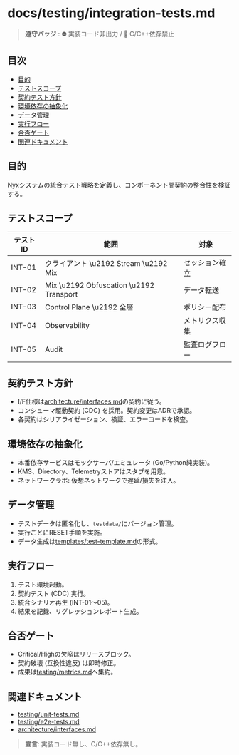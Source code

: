 # docs/testing/integration-tests.md

> **遵守バッジ** : :no_entry: 実装コード非出力 / :no_entry_sign: C/C++依存禁止

## 目次
- [目的](#目的)
- [テストスコープ](#テストスコープ)
- [契約テスト方針](#契約テスト方針)
- [環境依存の抽象化](#環境依存の抽象化)
- [データ管理](#データ管理)
- [実行フロー](#実行フロー)
- [合否ゲート](#合否ゲート)
- [関連ドキュメント](#関連ドキュメント)

## 目的
Nyxシステムの統合テスト戦略を定義し、コンポーネント間契約の整合性を検証する。

## テストスコープ
| テストID | 範囲 | 対象 |
|----------|------|------|
| INT-01 | クライアント \u2192 Stream \u2192 Mix | セッション確立 |
| INT-02 | Mix \u2192 Obfuscation \u2192 Transport | データ転送 |
| INT-03 | Control Plane \u2192 全層 | ポリシー配布 |
| INT-04 | Observability | メトリクス収集 |
| INT-05 | Audit | 監査ログフロー |

## 契約テスト方針
- I/F仕様は[architecture/interfaces.md](../architecture/interfaces.md)の契約に従う。
- コンシューマ駆動契約 (CDC) を採用。契約変更はADRで承認。
- 各契約はシリアライゼーション、検証、エラーコードを検査。

## 環境依存の抽象化
- 本番依存サービスはモックサーバ/エミュレータ (Go/Python純実装)。
- KMS、Directory、Telemetryストアはスタブを用意。
- ネットワークラボ: 仮想ネットワークで遅延/損失を注入。

## データ管理
- テストデータは匿名化し、`testdata/`にバージョン管理。
- 実行ごとにRESET手順を実施。
- データ生成は[templates/test-template.md](../templates/test-template.md)の形式。

## 実行フロー
1. テスト環境起動。
2. 契約テスト (CDC) 実行。
3. 統合シナリオ再生 (INT-01〜05)。
4. 結果を記録、リグレッションレポート生成。

## 合否ゲート
- Critical/Highの欠陥はリリースブロック。
- 契約破壊 (互換性違反) は即時修正。
- 成果は[testing/metrics.md](./metrics.md)へ集約。

## 関連ドキュメント
- [testing/unit-tests.md](./unit-tests.md)
- [testing/e2e-tests.md](./e2e-tests.md)
- [architecture/interfaces.md](../architecture/interfaces.md)

> **宣言**: 実装コード無し、C/C++依存無し。